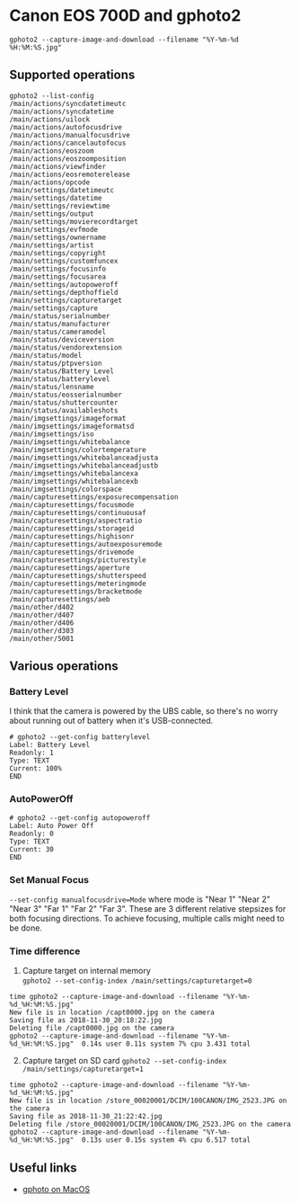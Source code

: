 # Canon EOS 700D and gphoto2

` gphoto2 --capture-image-and-download --filename "%Y-%m-%d %H:%M:%S.jpg" `

## Supported operations
```
gphoto2 --list-config
/main/actions/syncdatetimeutc
/main/actions/syncdatetime
/main/actions/uilock
/main/actions/autofocusdrive
/main/actions/manualfocusdrive
/main/actions/cancelautofocus
/main/actions/eoszoom
/main/actions/eoszoomposition
/main/actions/viewfinder
/main/actions/eosremoterelease
/main/actions/opcode
/main/settings/datetimeutc
/main/settings/datetime
/main/settings/reviewtime
/main/settings/output
/main/settings/movierecordtarget
/main/settings/evfmode
/main/settings/ownername
/main/settings/artist
/main/settings/copyright
/main/settings/customfuncex
/main/settings/focusinfo
/main/settings/focusarea
/main/settings/autopoweroff
/main/settings/depthoffield
/main/settings/capturetarget
/main/settings/capture
/main/status/serialnumber
/main/status/manufacturer
/main/status/cameramodel
/main/status/deviceversion
/main/status/vendorextension
/main/status/model
/main/status/ptpversion
/main/status/Battery Level
/main/status/batterylevel
/main/status/lensname
/main/status/eosserialnumber
/main/status/shuttercounter
/main/status/availableshots
/main/imgsettings/imageformat
/main/imgsettings/imageformatsd
/main/imgsettings/iso
/main/imgsettings/whitebalance
/main/imgsettings/colortemperature
/main/imgsettings/whitebalanceadjusta
/main/imgsettings/whitebalanceadjustb
/main/imgsettings/whitebalancexa
/main/imgsettings/whitebalancexb
/main/imgsettings/colorspace
/main/capturesettings/exposurecompensation
/main/capturesettings/focusmode
/main/capturesettings/continuousaf
/main/capturesettings/aspectratio
/main/capturesettings/storageid
/main/capturesettings/highisonr
/main/capturesettings/autoexposuremode
/main/capturesettings/drivemode
/main/capturesettings/picturestyle
/main/capturesettings/aperture
/main/capturesettings/shutterspeed
/main/capturesettings/meteringmode
/main/capturesettings/bracketmode
/main/capturesettings/aeb
/main/other/d402
/main/other/d407
/main/other/d406
/main/other/d303
/main/other/5001
```

## Various operations

### Battery Level
I think that the camera is powered by the UBS cable, so there's no worry about running out of battery when it's USB-connected.
```
# gphoto2 --get-config batterylevel
Label: Battery Level
Readonly: 1
Type: TEXT
Current: 100%
END
```
### AutoPowerOff

```
# gphoto2 --get-config autopoweroff
Label: Auto Power Off
Readonly: 0
Type: TEXT
Current: 30
END
```

### Set Manual Focus
`--set-config manualfocusdrive=Mode` where mode is "Near 1" "Near 2" "Near 3" "Far 1" "Far 2" "Far 3".
These are 3 different relative stepsizes for both focusing directions. To achieve focusing, multiple calls might need to be done.

### Time difference

1. Capture target on internal memory   
`gphoto2 --set-config-index /main/settings/capturetarget=0`  

```
time gphoto2 --capture-image-and-download --filename "%Y-%m-%d_%H:%M:%S.jpg"
New file is in location /capt0000.jpg on the camera
Saving file as 2018-11-30_20:18:22.jpg
Deleting file /capt0000.jpg on the camera
gphoto2 --capture-image-and-download --filename "%Y-%m-%d_%H:%M:%S.jpg"  0.14s user 0.11s system 7% cpu 3.431 total
```
2. Capture target on SD card
`gphoto2 --set-config-index /main/settings/capturetarget=1`  

```
time gphoto2 --capture-image-and-download --filename "%Y-%m-%d_%H:%M:%S.jpg"
New file is in location /store_00020001/DCIM/100CANON/IMG_2523.JPG on the camera
Saving file as 2018-11-30_21:22:42.jpg
Deleting file /store_00020001/DCIM/100CANON/IMG_2523.JPG on the camera
gphoto2 --capture-image-and-download --filename "%Y-%m-%d_%H:%M:%S.jpg"  0.13s user 0.15s system 4% cpu 6.517 total
```


## Useful links
* [gphoto on MacOS](http://photolifetoys.blogspot.com/2012/08/control-your-camera-with-gphoto2-via.html)
